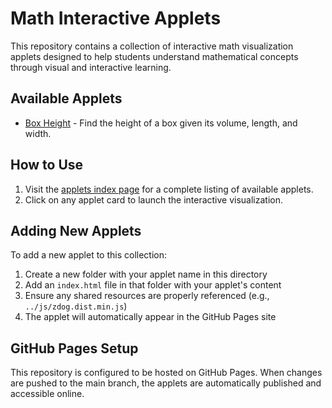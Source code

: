 # Math Interactive Applets

This repository contains a collection of interactive math visualization applets designed to help students understand mathematical concepts through visual and interactive learning.

## Available Applets

- [Box Height](./Box%20Height/) - Find the height of a box given its volume, length, and width.

## How to Use

1. Visit the [applets index page](./index.html) for a complete listing of available applets.
2. Click on any applet card to launch the interactive visualization.

## Adding New Applets

To add a new applet to this collection:

1. Create a new folder with your applet name in this directory
2. Add an `index.html` file in that folder with your applet's content
3. Ensure any shared resources are properly referenced (e.g., `../js/zdog.dist.min.js`)
4. The applet will automatically appear in the GitHub Pages site

## GitHub Pages Setup

This repository is configured to be hosted on GitHub Pages. When changes are pushed to the main branch, the applets are automatically published and accessible online.
